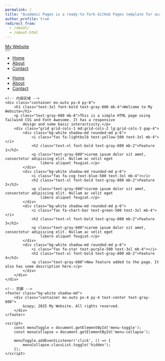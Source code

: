 ```yaml
---
permalink: /
title: "Academic Pages is a ready-to-fork GitHub Pages template for academic personal websites"
author_profile: true
redirect_from: 
  - /about/
  - /about.html
---
```


<!DOCTYPE html>
<html lang="en">

<head>
    <meta charset="UTF-8">
    <meta name="viewport" content="width=device-width, initial-scale=1.0">
    <script src="https://unpkg.com/@tailwindcss/browser@4"></script>
    <link href="https://cdnjs.cloudflare.com/ajax/libs/font-awesome/6.7.2/css/all.min.css" rel="stylesheet">
    <title>Simple HTML Page</title>
</head>

<body class="bg-gray-100 font-sans">
    <!-- 导航栏 -->
    <nav class="bg-white shadow-md">
        <div class="container mx-auto px-4 py-3 flex justify-between items-center">
            <a href="#" class="text-xl font-bold text-gray-800">My Website</a>
            <div class="md:hidden">
                <button id="menu-toggle" class="text-gray-600 focus:outline-none">
                    <i class="fas fa-bars"></i>
                </button>
            </div>
            <div class="hidden md:block">
                <ul class="flex space-x-4">
                    <li><a href="#" class="text-gray-600 hover:text-gray-800">Home</a></li>
                    <li><a href="#" class="text-gray-600 hover:text-gray-800">About</a></li>
                    <li><a href="#" class="text-gray-600 hover:text-gray-800">Contact</a></li>
                </ul>
            </div>
        </div>
        <div id="menu-collapse" class="hidden md:hidden bg-white px-4 py-2">
            <ul class="space-y-2">
                <li><a href="#" class="text-gray-600 hover:text-gray-800">Home</a></li>
                <li><a href="#" class="text-gray-600 hover:text-gray-800">About</a></li>
                <li><a href="#" class="text-gray-600 hover:text-gray-800">Contact</a></li>
            </ul>
        </div>
    </nav>

    <!-- 内容区域 -->
    <div class="container mx-auto px-4 py-8">
        <h1 class="text-3xl font-bold text-gray-800 mb-4">Welcome to My Website</h1>
        <p class="text-gray-600 mb-8">This is a simple HTML page using Tailwind CSS and Font Awesome. It has a responsive
            design and some basic interactivity.</p>
        <div class="grid grid-cols-1 md:grid-cols-2 lg:grid-cols-3 gap-4">
            <div class="bg-white shadow-md rounded-md p-6">
                <i class="fas fa-lightbulb text-yellow-500 text-3xl mb-4"></i>
                <h2 class="text-xl font-bold text-gray-800 mb-2">Feature 1</h2>
                <p class="text-gray-600">Lorem ipsum dolor sit amet, consectetur adipiscing elit. Nullam ac velit eget
                    libero aliquet feugiat.</p>
            </div>
            <div class="bg-white shadow-md rounded-md p-6">
                <i class="fas fa-cog text-blue-500 text-3xl mb-4"></i>
                <h2 class="text-xl font-bold text-gray-800 mb-2">Feature 2</h2>
                <p class="text-gray-600">Lorem ipsum dolor sit amet, consectetur adipiscing elit. Nullam ac velit eget
                    libero aliquet feugiat.</p>
            </div>
            <div class="bg-white shadow-md rounded-md p-6">
                <i class="fas fa-chart-bar text-green-500 text-3xl mb-4"></i>
                <h2 class="text-xl font-bold text-gray-800 mb-2">Feature 3</h2>
                <p class="text-gray-600">Lorem ipsum dolor sit amet, consectetur adipiscing elit. Nullam ac velit eget
                    libero aliquet feugiat.</p>
            </div>
            <div class="bg-white shadow-md rounded-md p-6">
                <i class="fas fa-star text-purple-500 text-3xl mb-4"></i>
                <h2 class="text-xl font-bold text-gray-800 mb-2">Feature 4</h2>
                <p class="text-gray-600">New feature added to the page. It also has some description here.</p>
            </div>
        </div>
    </div>

    <!-- 页脚 -->
    <footer class="bg-white shadow-md">
        <div class="container mx-auto px-4 py-4 text-center text-gray-600">
            &copy; 2025 My Website. All rights reserved.
        </div>
    </footer>

    <script>
        const menuToggle = document.getElementById('menu-toggle');
        const menuCollapse = document.getElementById('menu-collapse');

        menuToggle.addEventListener('click', () => {
            menuCollapse.classList.toggle('hidden');
        });
    </script>
</body>

</html>
    
